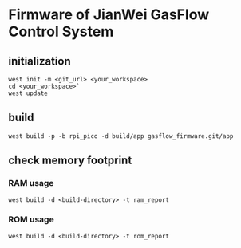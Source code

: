 # Firmware of JianWei GasFlow Control System

## initialization

```shell
west init -m <git_url> <your_workspace>
cd <your_workspace>`
west update
```

## build
`west build -p -b rpi_pico -d build/app gasflow_firmware.git/app`

## check memory footprint

### RAM usage
`west build -d <build-directory> -t ram_report`

### ROM usage
`west build -d <build-directory> -t rom_report`
